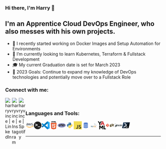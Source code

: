 ### Hi there, I'm Harry 👋

## I'm an Apprentice Cloud DevOps Engineer, who also messes with his own projects.

- 🔭 I recently started working on Docker Images and Setup Automation for Environments
- 🌱 I’m currently looking to learn Kubernetes, Terraform & Fullstack Development
- 🎓 My current Graduation date is set for March 2023
- 🥅 2023 Goals: Continue to expand my knowledge of DevOps technologies and potentially move over to a Fullstack Role

### Connect with me:

[<img align="left" alt="harryvince | LinkedIn" width="22px" src="https://cdn.jsdelivr.net/npm/simple-icons@v3/icons/linkedin.svg" />][linkedin]
[<img align="left" alt="harryvince | Instagram" width="22px" src="https://cdn.jsdelivr.net/npm/simple-icons@v3/icons/instagram.svg" />][instagram]
[<img align="left" alt="harryvince | Spotify" width="22px" src="https://cdn.jsdelivr.net/npm/simple-icons@3.13.0/icons/spotify.svg" />][spotify]

<br />

### Languages and Tools:

[<img align="left" alt="AWS" width="26px" src="https://raw.githubusercontent.com/github/explore/80688e429a7d4ef2fca1e82350fe8e3517d3494d/topics/aws/aws.png" />][aws]
[<img align="left" alt="Terminal" width="26px" src="https://raw.githubusercontent.com/github/explore/80688e429a7d4ef2fca1e82350fe8e3517d3494d/topics/terminal/terminal.png" />][terminal]
[<img align="left" alt="Visual Studio Code" width="26px" src="https://raw.githubusercontent.com/github/explore/80688e429a7d4ef2fca1e82350fe8e3517d3494d/topics/visual-studio-code/visual-studio-code.png" />][vs]
[<img align="left" alt="HTML5" width="26px" src="https://raw.githubusercontent.com/github/explore/80688e429a7d4ef2fca1e82350fe8e3517d3494d/topics/html/html.png" />][html]
[<img align="left" alt="PHP" width="26px" src="https://raw.githubusercontent.com/github/explore/80688e429a7d4ef2fca1e82350fe8e3517d3494d/topics/php/php.png" />][php]
[<img align="left" alt="Python" width="26px" src="https://raw.githubusercontent.com/github/explore/80688e429a7d4ef2fca1e82350fe8e3517d3494d/topics/python/python.png" />][python]
[<img align="left" alt="JavaScript" width="26px" src="https://raw.githubusercontent.com/github/explore/80688e429a7d4ef2fca1e82350fe8e3517d3494d/topics/javascript/javascript.png" />][js]
[<img align="left" alt="SQL" width="26px" src="https://raw.githubusercontent.com/github/explore/80688e429a7d4ef2fca1e82350fe8e3517d3494d/topics/sql/sql.png" />][sql]
[<img align="left" alt="MySQL" width="26px" src="https://raw.githubusercontent.com/github/explore/80688e429a7d4ef2fca1e82350fe8e3517d3494d/topics/mysql/mysql.png" />][mysql]
[<img align="left" alt="YAML" width="26px" src="https://raw.githubusercontent.com/github/explore/80688e429a7d4ef2fca1e82350fe8e3517d3494d/topics/yaml/yaml.png" />][yaml]
[<img align="left" alt="Git" width="26px" src="https://raw.githubusercontent.com/github/explore/80688e429a7d4ef2fca1e82350fe8e3517d3494d/topics/git/git.png" />][git]
[<img align="left" alt="Bash" width="26px" src="https://raw.githubusercontent.com/github/explore/80688e429a7d4ef2fca1e82350fe8e3517d3494d/topics/bash/bash.png" />][bash]
[<img align="left" alt="Powershell" width="26px" src="https://raw.githubusercontent.com/github/explore/80688e429a7d4ef2fca1e82350fe8e3517d3494d/topics/powershell/powershell.png" />][powershell]

<br />
<br />

---

[instagram]: https://instagram.com/harryvince_
[linkedin]: https://uk.linkedin.com/in/harry-vince-1a69b275
[spotify]: https://open.spotify.com/user/kiosion13?si=Eu-D8kGwReaB_8t6cW_BhA
[powershell]: https://docs.microsoft.com/en-us/powershell/scripting/overview?view=powershell-7.1
[bash]: https://www.gnu.org/software/bash/manual/html_node/What-is-Bash_003f.html
[terminal]: https://itconnect.uw.edu/learn/workshops/online-tutorials/web-publishing/what-is-a-terminal/
[git]: https://git-scm.com/book/en/v2/Getting-Started-What-is-Git%3F
[yaml]: https://www.cloudbees.com/blog/yaml-tutorial-everything-you-need-get-started
[mysql]: https://www.mysql.com/
[sql]: http://www.sqlcourse.com/intro.html
[js]: https://developer.mozilla.org/en-US/docs/Learn/JavaScript/First_steps/What_is_JavaScript
[php]: https://www.php.net/manual/en/intro-whatis.php
[html]: https://developer.mozilla.org/en-US/docs/Learn/Getting_started_with_the_web/HTML_basics
[vs]: https://code.visualstudio.com/
[aws]: https://aws.amazon.com/
[python]: https://www.python.org/doc/essays/blurb/
